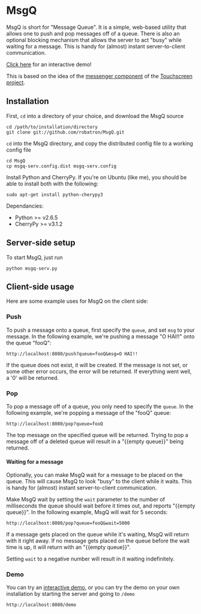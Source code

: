 # MsgQ

MsgQ is short for "Message Queue". It is a simple, web-based utility that allows one to push and pop messages off of a queue. There is also an optional blocking mechanism that allows the server to act "busy" while waiting for a message. This is handy for (almost) instant server-to-client communication.

[Click here](http://robmd.net:8080) for an interactive demo!

This is based on the idea of the [messenger component](http://trac.osuosl.org/git/?p=touchscreen.git;a=blob_plain;f=core/messenger.tac;hb=c60491d32feb22ade5aa6abc6bbf925c12c3f427) of the [Touchscreen project](http://trac.osuosl.org/trac/touchscreen).

## Installation

First, `cd` into a directory of your choice, and download the MsgQ source

	cd /path/to/installation/directory
    git clone git://github.com/robatron/MsgQ.git

`cd` into the MsgQ directory, and copy the distributed config file to a working config file

    cd MsgQ
	cp msgq-serv.config.dist msgq-serv.config

Install Python and CherryPy. If you're on Ubuntu (like me), you should be able to install both with the following:

    sudo apt-get install python-cherypy3

Dependancies:

 - Python >= v2.6.5
 - CherryPy >= v3.1.2

## Server-side setup

To start MsgQ, just run 

    python msgq-serv.py

## Client-side usage

Here are some example uses for MsgQ on the client side:

### Push

To push a message onto a queue, first specify the `queue`, and set `msg` to your message. In the following example, we're pushing a message "O HAI!!" onto the queue "fooQ":

    http://localhost:8080/push?queue=fooQ&msg=O HAI!!

If the queue does not exist, it will be created. If the message is not set, or some other error occurs, the error will be returned. If everything went well, a '0' will be returned.

### Pop

To pop a message off of a queue, you only need to specify the `queue`. In the following example, we're popping a message of the "fooQ" queue:

    http://localhost:8080/pop?queue=fooQ

The top message on the specified queue will be returned. Trying to pop a message off of a deleted queue will result in a "{{empty queue}}" being returned.

#### Waiting for a message

Optionally, you can make MsgQ wait for a message to be placed on the queue. This will cause MsgQ to look "busy" to the client while it waits. This is handy for (almost) instant server-to-client communication. 

Make MsgQ wait by setting the `wait` parameter to the number of milliseconds the queue should wait before it times out, and reports "{{empty queue}}". In the following example, MsgQ will wait for 5 seconds:

    http://localhost:8080/pop?queue=fooQ&wait=5000

If a message gets placed on the queue while it's waiting, MsgQ will return with it right away. If no message gets placed on the queue before the wait time is up, it will return with an "{{empty queue}}".

Setting `wait` to a negative number will result in it waiting indefinitely.

### Demo

You can try an [interactive demo](http://robmd.net:8080), or you can try the demo on your own installation by starting the server and going to `/demo`

    http://localhost:8080/demo
